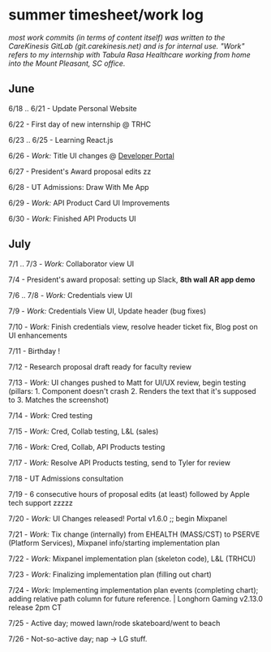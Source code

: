 # summer timesheet/work log
*most work commits (in terms of content itself) was written to the CareKinesis GitLab (git.carekinesis.net) and is for internal use.*
*"Work" refers to my internship with Tabula Rasa Healthcare working from home into the Mount Pleasant, SC office.*

## June
6/18 .. 6/21 - Update Personal Website

6/22 - First day of new internship @ TRHC

6/23 .. 6/25 - Learning React.js

6/26 - *Work:* Title UI changes @ [Developer Portal](https://dev-portal.medwise.com)

6/27 - President's Award proposal edits zz

6/28 - UT Admissions: Draw With Me App

6/29 - *Work:* API Product Card UI Improvements

6/30 - *Work:* Finished API Products UI


## July
7/1 .. 7/3 - *Work:* Collaborator view UI

7/4 - President's award proposal: setting up Slack, **8th wall AR app demo**

7/6 .. 7/8 - *Work:* Credentials view UI

7/9 - *Work:* Credentials View UI, Update header (bug fixes)

7/10 - *Work:* Finish credentials view, resolve header ticket fix, Blog post on UI enhancements

7/11 - Birthday ! 

7/12 - Research proposal draft ready for faculty review

7/13 - *Work:* UI changes pushed to Matt for UI/UX review, begin testing (pillars: 1. Component doesn't crash 2. Renders the text that it's supposed to 3. Matches the screenshot)

7/14 - *Work:* Cred testing

7/15 - *Work:* Cred, Collab testing, L&L (sales)

7/16 - *Work:* Cred, Collab, API Products testing

7/17 - *Work:* Resolve API Products testing, send to Tyler for review

7/18 - UT Admissions consultation

7/19 - 6 consecutive hours of proposal edits (at least) followed by Apple tech support zzzzz

7/20 - *Work:* UI Changes released! Portal v1.6.0 ;; begin Mixpanel 

7/21 - *Work:* Tix change (internally) from EHEALTH (MASS/CST) to PSERVE (Platform Services), Mixpanel info/starting implementation plan

7/22 - *Work:* Mixpanel implementation plan (skeleton code), L&L (TRHCU)

7/23 - *Work:* Finalizing implementation plan (filling out chart)

7/24 - *Work:* Implementing implementation plan events (completing chart); adding relative path column for future reference. | Longhorn Gaming v2.13.0 release 2pm CT

7/25 - Active day; mowed lawn/rode skateboard/went to beach

7/26 - Not-so-active day; nap -> LG stuff. 

